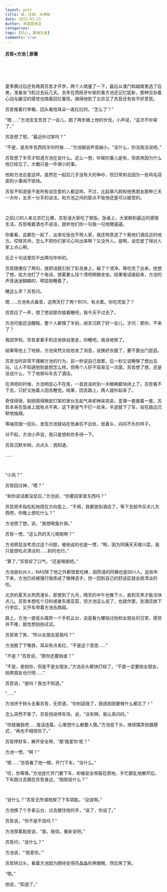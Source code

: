 ```yaml
---
layout: post
title: 爱，迁就，与神秘
date: 2023-03-25
Author: 来盘茴香豆
categories: 
tags: [风心, 最强王者]
comments: true
--- 
```


#### 苏哲×方池 | 原著


<br/><br/><br/>


夏季赛过后还有两周苏哲才开学，两个人商量了一下，最后从澳门和越南里选了后者，准备坐飞机过去玩几天。去年在西班牙吵架的事方池还记忆犹新，那种交杂着心动与酸涩的感觉也随着回忆重现，搞得他到了北京见了苏哲还有些不好意思。

苏哲推着行李箱，回头看他耳朵一直红红的，“怎么了？”

“嗯……”方池支支吾吾了一会儿，跑了两步跟上他的步伐，小声说，“这次不吵架了。”

苏哲想了想，“最近吵过架吗？”

“不是，是去年去西班牙的时候……”方池越说声音越小，“没什么，你当我没说吧。”

苏哲想了半天才知道方池在说什么。这么一想，吵架的事儿是有，但具体因为什么他已经忘了。大概只是一件很小的事。

他和方池总是这样。虽然在一起后几乎没有大的争吵，但日常却总因为一些鸡毛蒜皮的小事闹不愉快。

苏哲不知道是不是所有谈恋爱的人都这样，不过，比起章凡颜和他男朋友那种三天一大吵，五天一分手的谈法，和方池之间的那点不愉快还是可以接受的。

<br/>

之前LC的人来北京打比赛，苏哲请大家吃了顿饭。饭桌上，大家聊到最近的感情生活，苏哲喝着酒也不说话，就听他们你一句我一句地瞎逼逼。

你看看，这都在一起了，出来吃饭也不带人家，我还特意选了个离他们酒店近的地方。哎呀苏帅，怎么不把你们家可心叫出来啊？又没外人。是啊，谈恋爱了得对人家上点心啊。

反正十句话里捡不出两句中听的。

苏哲随便应了两句，就把话题引到了彭尧身上，躲了个清净。等吃完了出来，他想了想，给方池打了个电话，想着要么找个清吧稍微坐坐。结果电话接起来，方池的声音迷迷糊糊的，明显刚睡着了。

睡这么早？苏哲问。

嗯……方池有点鼻音，这两天打了两个BO5，有点累。你吃完饭了？

苏哲应了一声，想了想说那你接着睡吧，我今天不过去了。

方池可能还没醒盹，整个人都慢了半拍，闻言沉默了好一会儿，才问：那你，不来了？

我回学校。苏哲拿着手机往地铁站里走，你睡吧，我进地铁了。

结果等他上了地铁，方池突然又给他发了消息，说换好衣服了，要不要出门逛逛。

苏哲当时非常不理解方池的行为，前一秒说自己很累，后一秒又说睡够了想出去玩，让人不知道他到底想怎么样。但两个人好不容易见一次面，苏哲想了想，还是没说什么，下了地铁叫车去了酒店。

在清吧的时候，方池明显心不在焉，一首民谣听到一半眼睛都快闭上了。苏哲看不下去，只好又拖着人回去睡觉。结果，回去路上，两人就吵起来了。

奇怪得很，刚刚困得眼皮打架的家伙生起气来却神采奕奕，歪理一套接着一套。苏哲本来在饭桌上就有点不爽，这下更是气不打一处来，半途就下了车，站在路边沉默地抽烟。

等抽完烟一回头，发现方池就站在他身后不远处，低着头，闷闷不乐的样子。

对不起，方池小声说，我只是想和你多待一下。

苏哲沉默半晌，点点头：我知道。

……

<br/>

“小风？”

苏哲回过神，“嗯？”

“和你说话都没反应，”方池说，“你要回家拿东西吗？”

苏哲把手指松松地搭在方向盘上，“不用，我都放到酒店了。等下去超市买点儿东西吧，你晚上想吃什么？”

方池想了想，说，“我想喝鱼片粥。”

苏哲一愣，“这么热的天儿喝粥啊？”

方池明显没考虑过这个问题，被他说的也是一愣，“啊，因为阿姨天天做川菜，我只是想吃点清淡的……别的也行。”

“算了，”苏哲叹了口气，“还是喝粥吧。”

方池是杭州人，NAS除了他之外都很爱吃辣，因而请的阿姨也是四川人。这些年下来，方池已经被强行锻炼成了微辣选手，但一回到自己的舒适区就会挑清淡的吃。

北京的夏天炎热而漫长，即使到了九月，晴天的中午也像下火，直到天黑才能凉快点儿。苏哲本想吃个日料或者东南亚菜，但方池这么说了，也就作罢，到酒店放下行李后，又开车带着方池去商超。

路上，方池一直低头摆弄一个手机云台，说是看九曜拍过他和女朋友的日常，感觉并不难，就也想拍拍试试。

苏哲笑了笑，“所以女朋友是我吗？”

方池抿了下嘴唇，耳朵有点发红，“不是这个意思……”

“不是？”苏哲说，“那你还要拍谁？”

“不是，是拍你，但是不是女朋友，”方池舌头都快打结了，“不是一定要拍女朋友，拍男朋友也行吧……”

苏哲说，“是吗？我也不知道。”

“……”

方池终于转头去看苏哲，无奈道，“你别逗我了，我连刚刚要做什么都忘了！”

怎么突然不笨了。苏哲拐进停车场，说，“没有啊，我认真问的。”

“你就骗我吧……鬼话连篇，心里想什么都要人猜。”方池低下头，继续摆弄拍摄模式，“再也不相信你了。”

苏哲停好车，解开安全带，“那‘我爱你’呢？”

方池一愣，“啊？”

“嗯……”苏哲看了他一眼，开门下车，“没什么。”

“哎，你等等。”方池连忙开门要下车，却被安全带箍在原地，手忙脚乱地解开后，下车跑过去跟在苏哲身边，“刚刚说什么？”

<br/>

“说什么？”苏哲无所谓地按了下车钥匙，“没说啊。”

方池换了个手拿云台，过去握住他的手，“说了，你说了。”

苏哲说，“你不是不信吗？”

方池厚着脸皮说，“我，我信。重新说吧。”

苏哲问，“说什么？”

方池说，“‘我爱你。’”

苏哲转过头，看着方池因为期待变得亮晶晶的黑眼睛，然后笑了笑。

“嗯。”

他说，“知道了。”

<br/><br/><br/>

